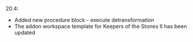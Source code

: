 20.4:
- Added new procedure block - execute detransformation
- The addon workspace template for Keepers of the Stones II has been updated
